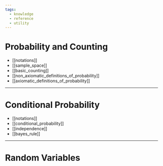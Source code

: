 ```yaml
---
tags:
  - knowledge
  - reference
  - utility
---
```

# Probability and Counting
- [[notations]]
- [[sample_space]]
- [[basic_counting]]
- [[non_axiomatic_definitions_of_probability]]
- [[axiomatic_definitions_of_probability]]

---
# Conditional Probability
- [[notations]]
- [[conditional_probability]]
- [[independence]]
- [[bayes_rule]]

---
# Random Variables